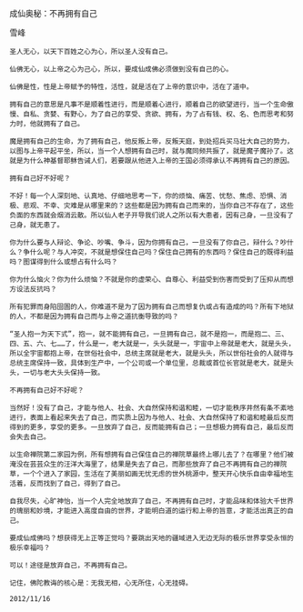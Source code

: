 成仙奥秘：不再拥有自己

雪峰


    圣人无心，以天下百姓之心为心，所以圣人没有自己。

    仙佛无心，以上帝之心为己心，所以，要成仙成佛必须做到没有自己的心。

    仙佛是性，性是上帝赋予的特性，活性，就是活在了上帝的意识中，活在了道中。

    拥有自己的意思是凡事不是顺着性进行，而是顺着心进行，顺着自己的欲望进行，当一个生命傲慢、自私、贪婪、有野心，为了自己的享受、贪欲、拥有，为了占有钱、权、名、色而思考和努力时，他就拥有了自己。

    魔是拥有自己的生命，为了拥有自己，他反叛上帝，反叛天庭，到处招兵买马壮大自己的势力，以图与上帝平起平坐，所以，当一个人想拥有自己时，就与魔同频共振了，就是魔子魔孙了。这就是为什么神基督耶稣告诫人们，若要跟从他进入上帝的王国必须得承认不再拥有自己的原因。

    拥有自己好不好呢？

    不好！每一个人深刻地、认真地、仔细地思考一下，你的烦恼、痛苦、忧愁、焦虑、恐惧、消极、悲观、不幸、灾难是从哪里来的？这些都是因为拥有自己而来的，当你自己不存在了，这些负面的东西就会烟消云散。所以仙人老子开导我们说人之所以有大患者，因有己身，一旦没有了己身，就无患了。

    你为什么要与人辩论、争论、吵嘴、争斗，因为你拥有自己，一旦没有了你自己，辩什么？吵什么？争什么呢？与人冲突，不就是想保住自己吗？保住自己拥有的东西吗？保住自己的既得利益吗？图谋得到什么或想占有什么吗？

    你为什么恼火？你为什么烦恼？不就是你的虚荣心、自尊心、利益受到伤害而受到了压抑从而想方设法反抗吗？

    所有犯罪而身陷囹圄的人，你难道不是为了因为拥有自己而想复仇或占有造成的吗？所有下地狱的人，不都是因为拥有自己而与上帝之道抗衡导致的吗？

    “圣人抱一为天下式”，抱一，就不能拥有自己，一旦拥有自己，就不是抱一，而是抱二、三、四、五、六、七……了，什么是一，老大就是一，头头就是一，宇宙中上帝就是老大，就是头头，所以全宇宙都抱上帝，在世俗社会中，总统主席就是老大，就是头头，所以世俗社会的人就得与总统主席保持一致，具体到生产中，一个公司或一个单位里，总裁或首位长官就是老大，就是头头，一切与老大头头保持一致。

    不再拥有自己好不好呢？

    当然好！没有了自己，才能与他人、社会、大自然保持和谐和睦，一切才能秩序井然有条不紊地进行，表面上看起来失去了自己，而实质上因为与他人、社会、大自然保持了和谐和睦最后反而得到的更多，享受的更多。一旦放弃了自己，反而能拥有自己；一旦想极力拥有自己，最后反而会失去自己。

    以生命禅院第二家园为例，所有想拥有自己保住自己的禅院草最终上哪儿去了？在哪里？他们被淹没在芸芸众生的汪洋大海里了，结果是失去了自己，而那些放弃了自己不再拥有自己的禅院草，一个个进入了家园，生活在了美丽如画无忧无虑的世外桃源中，整天开心快乐自由幸福地生活着，反而找到了自己，得到了自己。

    自我尽失，心旷神怡，当一个人完全地放弃了自己，不再拥有自己时，才能品味和体验大千世界的瑰丽和妙境，才能进入高度自由的世界，才能明白道的运行和上帝的旨意，才能活出真正的自己。

    要成仙成佛吗？想获得无上正等正觉吗？要跳出天地的疆域进入无边无际的极乐世界享受永恒的极乐幸福吗？

    可以！途径是放弃自己，不再拥有自己。

    记住，佛陀教诲的核心是：无我无相，心无所住，心无挂碍。

    2012/11/16



